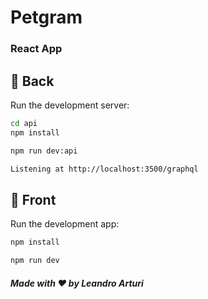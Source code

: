 # Petgram

### React App

## 🚀 Back

Run the development server:

```bash
cd api
npm install
```

```bash
npm run dev:api

Listening at http://localhost:3500/graphql
```

## 🚀 Front

Run the development app:

```bash
npm install
```

```bash
npm run dev
```

##### Made with ❤️ by Leandro Arturi